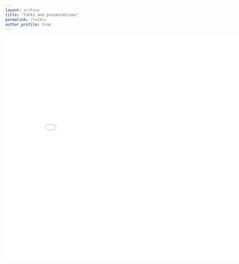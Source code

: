 ```yaml
---
layout: archive
title: "Talks and presentations"
permalink: /talks/
author_profile: true
---
```


<iframe src="/talkmap/map.html" height="700" width="850" style="border:none;"></iframe> 
